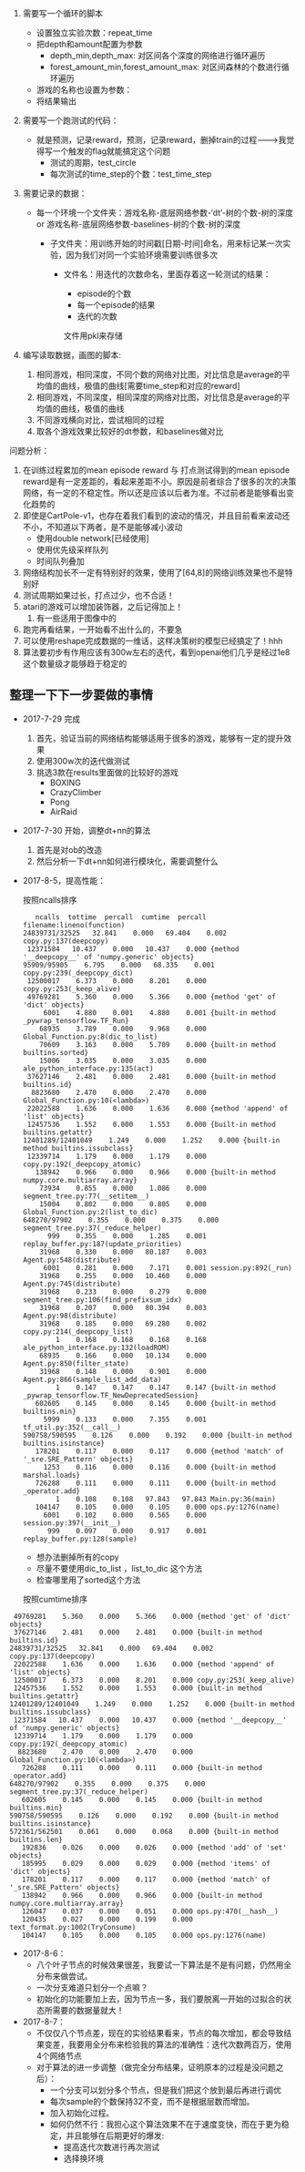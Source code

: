 1. 需要写一个循环的脚本

   - 设置独立实验次数：repeat_time 
   - 把depth和amount配置为参数
     - depth_min,depth_max: 对区间各个深度的网络进行循环遍历
     - forest_amount_min,forest_amount_max: 对区间森林的个数进行循环遍历
   - 游戏的名称也设置为参数：
   - 将结果输出

2. 需要写一个跑测试的代码：

   - 就是预测，记录reward，预测，记录reward，删掉train的过程--->我觉得写一个触发的flag就能搞定这个问题
     - 测试的周期，test_circle
     - 每次测试的time_step的个数：test_time_step

3. 需要记录的数据：

   - 每一个环境一个文件夹：游戏名称-底层网络参数-‘dt’-树的个数-树的深度 or 游戏名称-底层网络参数-baselines-树的个数-树的深度 

     - 子文件夹：用训练开始的时间戳[日期-时间]命名，用来标记某一次实验，因为我们对同一个实验环境需要训练很多次

       - 文件名：用迭代的次数命名，里面存着这一轮测试的结果：

         - episode的个数
         - 每一个episode的结果
         - 迭代的次数

         文件用pkl来存储

4. 编写读取数据，画图的脚本:

   1. 相同游戏，相同深度，不同个数的网络对比图，对比信息是average的平均值的曲线，极值的曲线[需要time_step和对应的reward]
   2. 相同游戏，不同深度，相同深度的网络对比图，对比信息是average的平均值的曲线，极值的曲线
   3. 不同游戏横向对比，尝试相同的过程
   4. 取各个游戏效果比较好的dt参数，和baselines做对比

问题分析：

1. 在训练过程累加的mean episode reward 与 打点测试得到的mean episode reward是有一定差距的，看起来差距不小。原因是前者综合了很多的次的决策网络，有一定的不稳定性。所以还是应该以后者为准。不过前者是能够看出变化趋势的
2. 即使是CartPole-v1，也存在着我们看到的波动的情况，并且目前看来波动还不小，不知道以下两者，是不是能够减小波动
   - 使用double network[已经使用]
   - 使用优先级采样队列
   - 时间队列叠加
3. 网络结构加长不一定有特别好的效果，使用了[64,8]的网络训练效果也不是特别好
4. 测试周期如果过长，打点过少，也不合适！
5. atari的游戏可以增加装饰器，之后记得加上！
   1. 有一些适用于图像中的
6. 跑完再看结果，一开始看不出什么的，不要急
7. 可以使用reshape完成数据的一维话，这样决策树的模型已经搞定了！hhh
8. 算法要初步有作用应该有300w左右的迭代，看到openai他们几乎是经过1e8这个数量级才能够趋于稳定的


## 整理一下下一步要做的事情

- 2017-7-29 完成
  1. 首先，验证当前的网络结构能够适用于很多的游戏，能够有一定的提升效果
  2. 使用300w次的迭代做测试
  3. 挑选3款在results里面做的比较好的游戏
     - BOXING
     - CrazyClimber
     - Pong
     - AirRaid


- 2017-7-30 开始，调整dt+nn的算法
  1. 首先是对ob的改造
  2. 然后分析一下dt+nn如何进行模块化，需要调整什么

- 2017-8-5，提高性能：

  按照ncalls排序

  ```
     ncalls  tottime  percall  cumtime  percall filename:lineno(function)
  24839731/32525   32.841    0.000   69.404    0.002 copy.py:137(deepcopy)
   12371584   10.437    0.000   10.437    0.000 {method '__deepcopy__' of 'numpy.generic' objects}
  95909/95905    6.795    0.000   68.335    0.001 copy.py:239(_deepcopy_dict)
   12500017    6.373    0.000    8.201    0.000 copy.py:253(_keep_alive)
   49769281    5.360    0.000    5.366    0.000 {method 'get' of 'dict' objects}
       6001    4.880    0.001    4.880    0.001 {built-in method _pywrap_tensorflow.TF_Run}
      68935    3.789    0.000    9.968    0.000 Global_Function.py:8(dic_to_list)
      70609    3.163    0.000    5.709    0.000 {built-in method builtins.sorted}
      15006    3.035    0.000    3.035    0.000 ale_python_interface.py:135(act)
   37627146    2.481    0.000    2.481    0.000 {built-in method builtins.id}
    8823680    2.470    0.000    2.470    0.000 Global_Function.py:10(<lambda>)
   22022588    1.636    0.000    1.636    0.000 {method 'append' of 'list' objects}
   12457536    1.552    0.000    1.553    0.000 {built-in method builtins.getattr}
  12401289/12401049    1.249    0.000    1.252    0.000 {built-in method builtins.issubclass}
   12339714    1.179    0.000    1.179    0.000 copy.py:192(_deepcopy_atomic)
     138942    0.966    0.000    0.966    0.000 {built-in method numpy.core.multiarray.array}
      73934    0.855    0.000    1.086    0.000 segment_tree.py:77(__setitem__)
      15004    0.802    0.000    0.805    0.000 Global_Function.py:2(list_to_dic)
  648270/97902    0.355    0.000    0.375    0.000 segment_tree.py:37(_reduce_helper)
        999    0.355    0.000    1.285    0.001 replay_buffer.py:187(update_priorities)
      31968    0.330    0.000   80.187    0.003 Agent.py:548(distribute)
       6001    0.281    0.000    7.171    0.001 session.py:892(_run)
      31968    0.255    0.000   10.460    0.000 Agent.py:745(distribute)
      31968    0.233    0.000    0.279    0.000 segment_tree.py:106(find_prefixsum_idx)
      31968    0.207    0.000   80.394    0.003 Agent.py:98(distribute)
      31968    0.185    0.000   69.280    0.002 copy.py:214(_deepcopy_list)
          1    0.168    0.168    0.168    0.168 ale_python_interface.py:132(loadROM)
      68935    0.166    0.000   10.134    0.000 Agent.py:850(filter_state)
      31968    0.148    0.000    0.901    0.000 Agent.py:866(sample_list_add_data)
          1    0.147    0.147    0.147    0.147 {built-in method _pywrap_tensorflow.TF_NewDeprecatedSession}
     602605    0.145    0.000    0.145    0.000 {built-in method builtins.min}
       5999    0.133    0.000    7.355    0.001 tf_util.py:352(__call__)
  590758/590595    0.126    0.000    0.192    0.000 {built-in method builtins.isinstance}
     178201    0.117    0.000    0.117    0.000 {method 'match' of '_sre.SRE_Pattern' objects}
       1253    0.116    0.000    0.116    0.000 {built-in method marshal.loads}
     726288    0.111    0.000    0.111    0.000 {built-in method _operator.add}
          1    0.108    0.108   97.843   97.843 Main.py:36(main)
     104147    0.105    0.000    0.105    0.000 ops.py:1276(name)
       6001    0.102    0.000    0.565    0.000 session.py:397(__init__)
        999    0.097    0.000    0.917    0.001 replay_buffer.py:128(sample)
  ```

  - 想办法删掉所有的copy
  - 尽量不要使用dic_to_list ，list_to_dic 这个方法
  - 检查哪里用了sorted这个方法

  按照cumtime排序

```
 49769281    5.360    0.000    5.366    0.000 {method 'get' of 'dict' objects}
 37627146    2.481    0.000    2.481    0.000 {built-in method builtins.id}
24839731/32525   32.841    0.000   69.404    0.002 copy.py:137(deepcopy)
 22022588    1.636    0.000    1.636    0.000 {method 'append' of 'list' objects}
 12500017    6.373    0.000    8.201    0.000 copy.py:253(_keep_alive)
 12457536    1.552    0.000    1.553    0.000 {built-in method builtins.getattr}
12401289/12401049    1.249    0.000    1.252    0.000 {built-in method builtins.issubclass}
 12371584   10.437    0.000   10.437    0.000 {method '__deepcopy__' of 'numpy.generic' objects}
 12339714    1.179    0.000    1.179    0.000 copy.py:192(_deepcopy_atomic)
  8823680    2.470    0.000    2.470    0.000 Global_Function.py:10(<lambda>)
   726288    0.111    0.000    0.111    0.000 {built-in method _operator.add}
648270/97902    0.355    0.000    0.375    0.000 segment_tree.py:37(_reduce_helper)
   602605    0.145    0.000    0.145    0.000 {built-in method builtins.min}
590758/590595    0.126    0.000    0.192    0.000 {built-in method builtins.isinstance}
572361/562501    0.061    0.000    0.068    0.000 {built-in method builtins.len}
   192836    0.026    0.000    0.026    0.000 {method 'add' of 'set' objects}
   185995    0.029    0.000    0.029    0.000 {method 'items' of 'dict' objects}
   178201    0.117    0.000    0.117    0.000 {method 'match' of '_sre.SRE_Pattern' objects}
   138942    0.966    0.000    0.966    0.000 {built-in method numpy.core.multiarray.array}
   126047    0.037    0.000    0.051    0.000 ops.py:470(__hash__)
   120435    0.027    0.000    0.199    0.000 text_format.py:1002(TryConsume)
   104147    0.105    0.000    0.105    0.000 ops.py:1276(name)
```

- 2017-8-6：
  - 八个叶子节点的时候效果很差，我要试一下算法是不是有问题，仍然用全分布来做尝试。
  - 一次分支难道只划分一个点嘛？
  - 初始化的功能要加上去，因为节点一多，我们要脱离一开始的过拟合的状态所需要的数据量就大！
- 2017-8-7：
  - 不仅仅八个节点差，现在的实验结果看来，节点的每次增加，都会导致结果变差，我要用全分布来检验我的算法的准确性：迭代次数两百万，使用4个网络节点
  - 对于算法的进一步调整（做完全分布结果，证明原本的过程是没问题之后）：
    - 一个分支可以划分多个节点，但是我们把这个放到最后再进行调优
    - 每次sample的个数保持32不变，而不是根据层数而增加。
    - 加入初始化过程。
    - 如何仍然不行：我担心这个算法效果不在于速度变快，而在于更为稳定，并且能够在后期更好的爆发:
      - 提高迭代次数进行再次测试
      - 选择换环境

